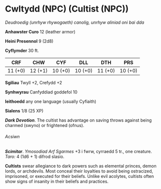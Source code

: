 # Cwltydd (NPC) (Cultist (NPC))

*Deudroedig (unrhyw rhywogaeth) canolig, unrhyw aliniad oni bai dda*

**Anhawster Curo** 12 (leather armor)

**Heini Presennol** 9 (2d8)

**Cyflymder** 30 ft.

| CRF     | CHW     | CYF     | DLL     | DTH     | PRS     |
|---------|---------|---------|---------|---------|---------|
| 11 (+0) | 12 (+1) | 10 (+0) | 10 (+0) | 11 (+0) | 10 (+0) |

**Sgiliau** Twyll +2, Crefydd +2

**Synhwyrau** Canfyddiad goddefol 10

**Ieithoedd** any one language (usually Cyfiaith)

**Sialens** 1/8 (25 XP)

***Dark Devotion***. The cultist has advantage on saving throws against being charmed (swyno) or frightened (ofnus).

###### Acsiwn

***Scimitar***. *Ymosodiad Arf Sgarmes* +3 i fwrw, cyrraedd 5 tr., one creature. *Taro:* 4 (1d6 + 1) difrod slasio.

**Cultists** swear allegiance to dark powers such as elemental princes, demon lords, or archdevils. Most conceal their loyalties to avoid being ostracized, imprisoned, or executed for their beliefs. Unlike evil acolytes, cultists often show signs of insanity in their beliefs and practices.